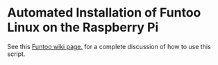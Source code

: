 # Automated Installation of Funtoo Linux on the Raspberry Pi

See this [Funtoo wiki page.](https://www.funtoo.org/Funtoo_Linux_Installation_on_RPI ) for a complete discussion of how to use this script.
